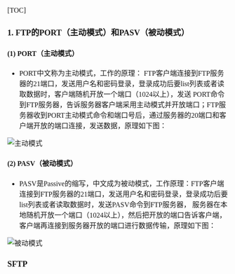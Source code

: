<font face="Simsun" size=3>

[TOC]


###  1. FTP的PORT（主动模式）和PASV（被动模式）

#### (1) PORT（主动模式）

- PORT中文称为主动模式，工作的原理： FTP客户端连接到FTP服务器的21端口，发送用户名和密码登录，登录成功后要list列表或者读取数据时，客户端随机开放一个端口（1024以上），发送 PORT命令到FTP服务器，告诉服务器客户端采用主动模式并开放端口；FTP服务器收到PORT主动模式命令和端口号后，通过服务器的20端口和客户端开放的端口连接，发送数据，原理如下图：

![主动模式](https://gitee.com/MyYukino/media/raw/master/PicGo/202202242051522.jpg)

#### (2) PASV（被动模式）

-  PASV是Passive的缩写，中文成为被动模式，工作原理：FTP客户端连接到FTP服务器的21端口，发送用户名和密码登录，登录成功后要list列表或者读取数据时，发送PASV命令到FTP服务器， 服务器在本地随机开放一个端口（1024以上），然后把开放的端口告诉客户端， 客户端再连接到服务器开放的端口进行数据传输，原理如下图：

![被动模式](https://gitee.com/MyYukino/media/raw/master/PicGo/202202242051589.jpg)

### SFTP

</font>